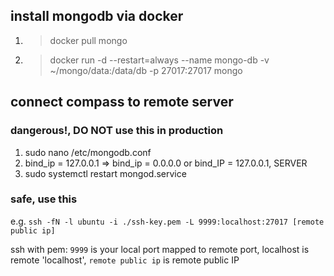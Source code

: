 ## install mongodb via docker

1. > docker pull mongo
2. > docker run -d --restart=always --name mongo-db -v ~/mongo/data:/data/db -p 27017:27017 mongo

## connect compass to remote server

### dangerous!, DO NOT use this in production

1. sudo nano /etc/mongodb.conf
2. bind_ip = 127.0.0.1 => bind_ip = 0.0.0.0 or bind_IP = 127.0.0.1, SERVER
3. sudo systemctl restart mongod.service

### safe, use this

e.g. `ssh -fN -l ubuntu -i ./ssh-key.pem -L 9999:localhost:27017 [remote public ip]`

ssh with pem: `9999` is your local port mapped to remote port, localhost is remote 'localhost', `remote public ip` is remote public IP